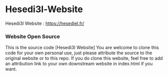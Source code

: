 # Hesedi3l-Website
Hesedi3l Website : https://hesediel.fr/

### Website Open Source
This is the source code [Hesedi3l Website] You are welcome to clone this code for your own personal use, just please attribute the source to the original website or to this repo. If you do clone this website, feel free to add an attribution link to your own downstream website in index.html if you want.
